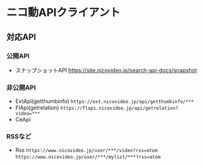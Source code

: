 # ニコ動APIクライアント

## 対応API

### 公開API

- スナップショットAPI https://site.nicovideo.jp/search-api-docs/snapshot

### 非公開API

- ExtApi(getthumbinfo)
    `https://ext.nicovideo.jp/api/getthumbinfo/***`
- FlApi(getrelation)
    `https://flapi.nicovideo.jp/api/getrelation?video=***`
- CeApi

### RSSなど

- Rss
    `https://www.nicovideo.jp/user/***/video?rss=atom`
    `https://www.nicovideo.jp/user/***/mylist/***?rss=atom`
